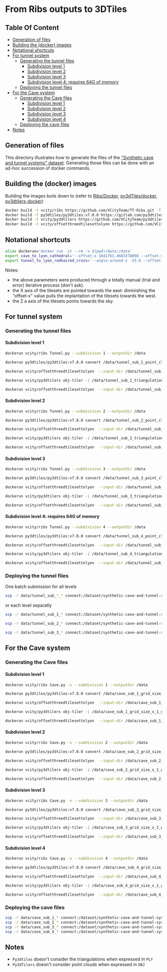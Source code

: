 # From Ribs outputs to 3DTiles<!-- omit from toc -->

## Table Of Content<!-- omit from toc -->

- [Generation of files](#generation-of-files)
- [Building the (docker) images](#building-the-docker-images)
- [Notational shortcuts](#notational-shortcuts)
- [For tunnel system](#for-tunnel-system)
  - [Generating the tunnel files](#generating-the-tunnel-files)
    - [Subdivision level 1](#subdivision-level-1)
    - [Subdivision level 2](#subdivision-level-2)
    - [Subdivision level 3](#subdivision-level-3)
    - [Subdivision level 4: requires 64G of memory](#subdivision-level-4-requires-64g-of-memory)
  - [Deploying the tunnel files](#deploying-the-tunnel-files)
- [For the Cave system](#for-the-cave-system)
  - [Generating the Cave files](#generating-the-cave-files)
    - [Subdivision level 1](#subdivision-level-1-1)
    - [Subdivision level 2](#subdivision-level-2-1)
    - [Subdivision level 3](#subdivision-level-3-1)
    - [Subdivision level 4](#subdivision-level-4)
  - [Deploying the cave files](#deploying-the-cave-files)
- [Notes](#notes)

## Generation of files

This directory illustrates how to generate the files of the
["Synthetic cave and tunnel systems" dataset](https://dataset-dl.liris.cnrs.fr/synthetic-cave-and-tunnel-systems/).
Generating those files can be done with an ad-hoc succession of docker commands.

## Building the (docker) images

Building the images boils down to
(refer to
[Ribs/Docker](https://github.com/VCityTeam/TT-Ribs/blob/master/Docker/Readme.md),
[py3dTiles/docker](https://gitlab.com/py3dtiles/py3dtiles/-/tree/main/docker),
[py3dtilers-docker](https://github.com/VCityTeam/py3dtilers-docker))

```bash
docker build -t vcity/ribs https://github.com/VCityTeam/TT-Ribs.git -f Docker/Dockerfile
docker build -t py3dtiles/py3dtiles:v7.0.0 https://gitlab.com/py3dtiles/py3dtiles.git#v7.0.0 -f docker/Dockerfile
docker build -t vcity/py3dtilers https://github.com/VCityTeam/py3dtilers-docker.git -f Context/Dockerfile
docker build -t vcity/offsetthreedtilesettolyon https://github.com/VCityTeam/UD-Reproducibility.git#master:Computations/3DTiles/Ribs/OffsetTilesetContext
```

## Notational shortcuts

```bash
alias dockerun='docker run -it --rm -v $(pwd)/data:/data'
export cave_to_lyon_cathedral='--offset-x 1841761.4663378098 --offset-y 5175204.0252315905 --offset-z 265.1 --rename-string translated-to-lyon-cathedral'
export tunnel_to_lyon_redhaired_cross='--angle-around-z -25.0 --offset-x 1842731.292340 --offset-y 5176473.016647 --offset-z 198.1 --rename-string translated-to-lyon-redhaired_cross'
```

Notes:

- the above parameters were produced through a totally manual (trial and
  error) iterative process (don't ask).
- the X axis of the tilesets are pointed towards the east: diminishing the
  "offset-x" value pulls the implantation of the tilesets towards the west.
- the Z a axis of the tilesets points towards the sky.

## For tunnel system

### Generating the tunnel files

#### Subdivision level 1

```bash
dockerun vcity/ribs Tunnel.py --subdivision 1 --outputdir /data
```

```bash
dockerun py3dtiles/py3dtiles:v7.0.0 convert /data/tunnel_sub_1_point_cloud.ply --out /data/tunnel_sub_1_point_cloud-3dtiles
```

```bash
dockerun vcity/offsetthreedtilesettolyon  --input-dir /data/tunnel_sub_1_point_cloud-3dtiles $tunnel_to_lyon_redhaired_cross
```

```bash
dockerun vcity/py3dtilers obj-tiler -i /data/tunnel_sub_1_triangulation.obj --output_dir /data/tunnel_sub_1_triangulation-3dtiles
```

```bash
dockerun vcity/offsetthreedtilesettolyon  --input-dir /data/tunnel_sub_1_triangulation-3dtiles $tunnel_to_lyon_redhaired_cross
```

#### Subdivision level 2

```bash
dockerun vcity/ribs Tunnel.py --subdivision 2 --outputdir /data
```

```bash
dockerun py3dtiles/py3dtiles:v7.0.0 convert /data/tunnel_sub_2_point_cloud.ply --out /data/tunnel_sub_2_point_cloud-3dtiles
```

```bash
dockerun vcity/offsetthreedtilesettolyon  --input-dir /data/tunnel_sub_2_point_cloud-3dtiles $tunnel_to_lyon_redhaired_cross
```

```bash
dockerun vcity/py3dtilers obj-tiler -i /data/tunnel_sub_2_triangulation.obj --output_dir /data/tunnel_sub_2_triangulation-3dtiles
```

```bash
dockerun vcity/offsetthreedtilesettolyon  --input-dir /data/tunnel_sub_2_triangulation-3dtiles $tunnel_to_lyon_redhaired_cross
```

#### Subdivision level 3

```bash
dockerun vcity/ribs Tunnel.py --subdivision 3 --outputdir /data
```

```bash
dockerun py3dtiles/py3dtiles:v7.0.0 convert /data/tunnel_sub_3_point_cloud.ply --out /data/tunnel_sub_3_point_cloud-3dtiles
```

```bash
dockerun vcity/offsetthreedtilesettolyon  --input-dir /data/tunnel_sub_3_point_cloud-3dtiles $tunnel_to_lyon_redhaired_cross
```

```bash
dockerun vcity/py3dtilers obj-tiler -i /data/tunnel_sub_3_triangulation.obj --output_dir /data/tunnel_sub_3_triangulation-3dtiles
```

```bash
dockerun vcity/offsetthreedtilesettolyon  --input-dir /data/tunnel_sub_3_triangulation-3dtiles $tunnel_to_lyon_redhaired_cross
```

#### Subdivision level 4: requires 64G of memory

```bash
dockerun vcity/ribs Tunnel.py --subdivision 4 --outputdir /data
```

```bash
dockerun py3dtiles/py3dtiles:v7.0.0 convert /data/tunnel_sub_4_point_cloud.ply --out /data/tunnel_sub_4_point_cloud-3dtiles
```

```bash
dockerun vcity/offsetthreedtilesettolyon  --input-dir /data/tunnel_sub_4_point_cloud-3dtiles $tunnel_to_lyon_redhaired_cross
```

```bash
dockerun vcity/py3dtilers obj-tiler -i /data/tunnel_sub_4_triangulation.obj --output_dir /data/tunnel_sub_4_triangulation-3dtiles
```

```bash
dockerun vcity/offsetthreedtilesettolyon  --input-dir /data/tunnel_sub_4_triangulation-3dtiles $tunnel_to_lyon_redhaired_cross
```

### Deploying the tunnel files

One batch submission for all levels

```bash
scp -r data/tunnel_sub_*_* connect:/dataset/synthetic-cave-and-tunnel-systems/Tunnel/
```

or each level separatly

```bash
scp -r data/tunnel_sub_1_* connect:/dataset/synthetic-cave-and-tunnel-systems/Tunnel/
```

```bash
scp -r data/tunnel_sub_2_* connect:/dataset/synthetic-cave-and-tunnel-systems/Tunnel/
```

```bash
scp -r data/tunnel_sub_3_* connect:/dataset/synthetic-cave-and-tunnel-systems/Tunnel/
```

## For the Cave system

### Generating the Cave files

#### Subdivision level 1

```bash
dockerun vcity/ribs Cave.py -v --subdivision 1 --outputdir /data
```

```bash
dockerun py3dtiles/py3dtiles:v7.0.0 convert /data/cave_sub_1_grid_size_x_1_grid_size_y_1_point_cloud.ply --out /data/cave_sub_1_grid_size_x_1_grid_size_y_1_point_cloud-3dtiles
```

```bash
dockerun vcity/offsetthreedtilesettolyon  --input-dir /data/cave_sub_1_grid_size_x_1_grid_size_y_1_point_cloud-3dtiles $cave_to_lyon_cathedral
```

```bash
dockerun vcity/py3dtilers obj-tiler -i /data/cave_sub_1_grid_size_x_1_grid_size_y_1_triangulation.obj --output_dir  /data/cave_sub_1_grid_size_x_1_grid_size_y_1_triangulation-3dtiles
```

```bash
dockerun vcity/offsetthreedtilesettolyon  --input-dir /data/cave_sub_1_grid_size_x_1_grid_size_y_1_triangulation-3dtiles $cave_to_lyon_cathedral
```

#### Subdivision level 2

```bash
dockerun vcity/ribs Cave.py -v --subdivision 2 --outputdir /data
```

```bash
dockerun py3dtiles/py3dtiles:v7.0.0 convert /data/cave_sub_2_grid_size_x_1_grid_size_y_1_point_cloud.ply --out /data/cave_sub_2_grid_size_x_1_grid_size_y_1_point_cloud-3dtiles
```

```bash
dockerun vcity/offsetthreedtilesettolyon  --input-dir /data/cave_sub_2_grid_size_x_1_grid_size_y_1_point_cloud-3dtiles $cave_to_lyon_cathedral
```

```bash
dockerun vcity/py3dtilers obj-tiler -i /data/cave_sub_2_grid_size_x_1_grid_size_y_1_triangulation.obj --output_dir  /data/cave_sub_2_grid_size_x_1_grid_size_y_1_triangulation-3dtiles
```

```bash
dockerun vcity/offsetthreedtilesettolyon  --input-dir /data/cave_sub_2_grid_size_x_1_grid_size_y_1_triangulation-3dtiles $cave_to_lyon_cathedral
```

#### Subdivision level 3

```bash
dockerun vcity/ribs Cave.py -v --subdivision 3 --outputdir /data
```

```bash
dockerun py3dtiles/py3dtiles:v7.0.0 convert /data/cave_sub_3_grid_size_x_1_grid_size_y_1_point_cloud.ply --out /data/cave_sub_3_grid_size_x_1_grid_size_y_1_point_cloud-3dtiles
```

```bash
dockerun vcity/offsetthreedtilesettolyon  --input-dir /data/cave_sub_3_grid_size_x_1_grid_size_y_1_point_cloud-3dtiles $cave_to_lyon_cathedral
```

```bash
dockerun vcity/py3dtilers obj-tiler -i /data/cave_sub_3_grid_size_x_1_grid_size_y_1_triangulation.obj --output_dir  /data/cave_sub_3_grid_size_x_1_grid_size_y_1_triangulation-3dtiles
```

```bash
dockerun vcity/offsetthreedtilesettolyon  --input-dir /data/cave_sub_3_grid_size_x_1_grid_size_y_1_triangulation-3dtiles $cave_to_lyon_cathedral
```

#### Subdivision level 4

```bash
dockerun vcity/ribs Cave.py -v --subdivision 4 --outputdir /data
```

```bash
dockerun py3dtiles/py3dtiles:v7.0.0 convert /data/cave_sub_4_grid_size_x_1_grid_size_y_1_point_cloud.ply --out /data/cave_sub_4_grid_size_x_1_grid_size_y_1_point_cloud-3dtiles
```

```bash
dockerun vcity/offsetthreedtilesettolyon  --input-dir /data/cave_sub_4_grid_size_x_1_grid_size_y_1_point_cloud-3dtiles $cave_to_lyon_cathedral
```

```bash
dockerun vcity/py3dtilers obj-tiler -i /data/cave_sub_4_grid_size_x_1_grid_size_y_1_triangulation.obj --output_dir  /data/cave_sub_4_grid_size_x_1_grid_size_y_1_triangulation-3dtiles
```

```bash
dockerun vcity/offsetthreedtilesettolyon  --input-dir /data/cave_sub_4_grid_size_x_1_grid_size_y_1_triangulation-3dtiles $cave_to_lyon_cathedral
```

### Deploying the cave files

```bash
scp -r data/cave_sub_1_* connect:/dataset/synthetic-cave-and-tunnel-systems/Cave/
scp -r data/cave_sub_2_* connect:/dataset/synthetic-cave-and-tunnel-systems/Cave/
scp -r data/cave_sub_3_* connect:/dataset/synthetic-cave-and-tunnel-systems/Cave/
scp -r data/cave_sub_4_* connect:/dataset/synthetic-cave-and-tunnel-systems/Cave/
```

## Notes

- `Py3dtiles` doesn't consider the triangulations when expressed in `PLY`
- `Py3dTilers` doesn't consider point clouds when expressed in `OBJ`
